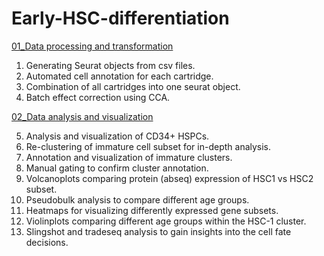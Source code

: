# Early-HSC-differentiation

[01_Data processing and transformation](01_Data_processing_and_transformation) 
01. Generating Seurat objects from csv files. 
02. Automated cell annotation for each cartridge.
03. Combination of all cartridges into one seurat object. 
04. Batch effect correction using CCA.

[02_Data analysis and visualization](02_Data_analysis_and_visualization) 

05. Analysis and visualization of CD34+ HSPCs. 
06. Re-clustering of immature cell subset for in-depth analysis. 
07. Annotation and visualization of immature clusters.
08. Manual gating to confirm cluster annotation.
09. Volcanoplots comparing protein (abseq) expression of HSC1 vs HSC2 subset.
10. Pseudobulk analysis to compare different age groups. 
11. Heatmaps for visualizing differently expressed gene subsets.
12. Violinplots comparing different age groups within the HSC-1 cluster. 
13. Slingshot and tradeseq analysis to gain insights into the cell fate decisions. 

